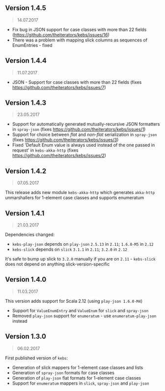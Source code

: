 ## Version 1.4.5

> 14.07.2017

* Fix bug in JSON support for case classes with more than 22 fields
(https://github.com/theiterators/kebs/issues/16)
* There was a problem with mapping slick columns as sequences of EnumEntries - fixed

## Version 1.4.4

> 11.07.2017

* JSON - Support for case classes with more than 22 fields
(fixes https://github.com/theiterators/kebs/issues/7)

## Version 1.4.3

> 23.05.2017

* Support for automatically generated mutually-recursive JSON formatters in `spray-json` 
(fixes https://github.com/theiterators/kebs/issues/1)
* Support for choice between _flat_ and _non-flat_ serialization in `spray-json`
(fixes https://github.com/theiterators/kebs/issues/3)
* Fixed 'Default Enum value is always used instead of the one passed in request' in `kebs-akka-http`
(fixes https://github.com/theiterators/kebs/issues/2)

## Version 1.4.2

> 07.05.2017

This release adds new module `kebs-akka-http` which generates `akka-http` unmarshallers for 1-element case classes and supports enumeratum

## Version 1.4.1

> 21.03.2017

Dependencies changed:
- `kebs-play-json` depends on `play-json` `2.5.13` in `2.11`; `1.6.0-M5` in `2.12`
- `kebs-slick`     depends on `slick`     `3.1.1`  in `2.11`; `3.2.0`    in `2.12`

It's safe to bump up slick to `3.2.0` manually if you are on `2.11` - `kebs-slick` does not depend on anything slick-version-specific

## Version 1.4.0

> 11.03.2017

This version adds support for Scala 2.12 (using `play-json 1.6.0-M4`)
* Support for `ValueEnumEntry` and `ValueEnum` for `slick` and `spray-json`
* Removed `play-json` support for `enumeratum` - use `enumeratum-play-json` instead


## Version 1.3.0

> 06.02.2017

First published version of `kebs`:
* Generation of slick mappers for 1-element case classes and lists
* Generation of `spray-json` formats for case classes
* Generation of `play-json` flat formats for 1-element case classes
* Support for `enumeratum` mappers in `slick`, `spray-json` and `play-json`
